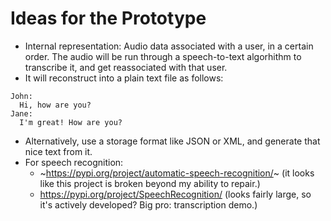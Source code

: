 # Ideas for the Prototype
 - Internal representation: Audio data associated with a user, in a certain order. The audio will be run through a speech-to-text algorhithm to transcribe it, and get reassociated with that user.
 - It will reconstruct into a plain text file as follows:
```
John:
  Hi, how are you?
Jane:
  I'm great! How are you?
```
 - Alternatively, use a storage format like JSON or XML, and generate that nice text from it.
 - For speech recognition: 
   - ~https://pypi.org/project/automatic-speech-recognition/~ (it looks like this project is broken beyond my ability to repair.)
   - https://pypi.org/project/SpeechRecognition/ (looks fairly large, so it's actively developed? Big pro: transcription demo.)
